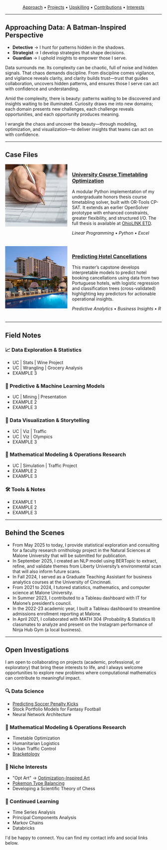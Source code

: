 <p align="center">
  <a href="#approaching-data-a-batman-inspired-perspective">Approach</a> • 
  <a href="#case-files">Projects</a> • 
  <a href="#field-notes">Upskilling</a> • 
  <a href="#behind-the-scenes">Contributions</a> • 
  <a href="#open-investigations">Interests</a>
</p>

<hr>

<section>
  <h2 id="approaching-data-a-batman-inspired-perspective">Approaching Data: A Batman-Inspired Perspective</h2>

  <ul>
    <li><strong>Detective</strong> &rarr; I hunt for patterns hidden in the shadows.</li>
    <li><strong>Strategist</strong> &rarr; I develop strategies that shape decisions.</li>
    <li><strong>Guardian</strong> &rarr; I uphold insights to empower those I serve.</li>
  </ul>

  <p>
    Data surrounds me. Its complexity can be chaotic, full of noise and hidden signals.
    That chaos demands discipline. From discipline comes vigilance, and vigilance reveals
    clarity, and clarity builds trust—trust that guides collaboration, uncovers hidden
    patterns, and ensures those I serve can act with confidence and understanding.
  </p>

  <p>
    Amid the complexity, there is beauty: patterns waiting to be discovered and insights
    waiting to be illuminated. Curiosity draws me into new domains; each domain presents
    new challenges, each challenge reveals opportunities, and each opportunity produces
    meaning.
  </p>

  <p>
    I wrangle the chaos and uncover the beauty—through modeling, optimization, and
    visualization—to deliver insights that teams can act on with confidence.
  </p>
</section>

<hr>

<section>
  <h2 id="case-files">Case Files</h2>

  <article style="display:flex; flex-wrap:wrap; align-items:flex-start; margin-bottom:20px;">
    <img src="/Images/Portfolio_Projects_UCT.jpg" 
         alt="UCT Image Preview"
         style="width:200px; max-width:100%; flex-shrink:0; margin-right:15px; margin-bottom:10px;" />

  <div style="flex:1 1 200px; min-width:200px;">
    <h3>
      <a href="https://github.com/acalderhead/university-course-timetabling">
        University Course Timetabling Optimization
      </a>
    </h3>
    <p>
      A modular Python implementation of my undergraduate honors thesis course timetabling solver, 
      built with OR-Tools CP-SAT. It extends an earlier OpenSolver prototype with enhanced constraints, 
      greater flexibility, and structured I/O. The full thesis is available at 
      <a href="http://rave.ohiolink.edu/etdc/view?acc_num=ma1715693054143423">OhioLINK ETD</a>.
    </p>
    <p><em>Linear Programming</em> • <em>Python</em> • <em>Excel</em></p>
  </div>
  </article>

  <article style="display:flex; flex-wrap:wrap; align-items:flex-start; margin-bottom:20px;">
    <img src="/Images/Portfolio_Projects_PHC.jpg" 
         alt="PHC Image Preview"
         style="width:200px; max-width:100%; flex-shrink:0; margin-right:15px; margin-bottom:10px;" />

  <div style="flex:1 1 200px; min-width:200px;">
    <h3>
      <a href="https://github.com/acalderhead/predicting-hotel-cancellations">
        Predicting Hotel Cancellations
      </a>
    </h3>
    <p>
      This master’s capstone develops interpretable models to predict hotel booking cancellations 
      using data from two Portuguese hotels, with logistic regression and classification trees 
      (cross-validated) highlighting key predictors for actionable operational insights.
    </p>
    <p><em>Predictive Analytics</em> • <em>Business Insights</em> • <em>R</em></p>
  </div>
  </article>
</section>

<hr>

<section>
  <h2 id="field-notes">Field Notes</h2>

  <h3>📈 Data Exploration & Statistics</h3>
  <ul>
    <li>UC | Stats | Wine Project</li>
    <li>UC | Wrangling | Grocery Analysis</li>
    <li>EXAMPLE 3</li>
  </ul>

  <h3>🤖 Predictive & Machine Learning Models</h3>
  <ul>
    <li>UC | Mining | Presentation</li>
    <li>EXAMPLE 2</li>
    <li>EXAMPLE 3</li>
  </ul>

  <h3>🎨 Data Visualization & Storytelling</h3>
  <ul>
    <li>UC | Viz | Traffic</li>
    <li>UC | Viz | Olympics</li>
    <li>EXAMPLE 3</li>
  </ul>

  <h3>📐 Mathematical Modeling & Operations Research</h3>
  <ul>
    <li>UC | Simulation | Traffic Project</li>
    <li>EXAMPLE 2</li>
    <li>EXAMPLE 3</li>
  </ul>

  <h3>🛠 Tools & Notes</h3>
  <ul>
    <li>EXAMPLE 1</li>
    <li>EXAMPLE 2</li>
    <li>EXAMPLE 3</li>
  </ul>

<hr>

<section>
  <h2 id="behind-the-scenes">Behind the Scenes</h2>
  <ul>
    <li>
      From May 2025 to today, 
      I provide statistical exploration and consulting for a faculty research ornithology project 
      in the Natural Sciences at Malone University that will be submitted for publication.
    </li>
    <li>
      In September 2025, 
      I created an NLP model using BERTopic to extract, refine, and validate themes 
      from Liberty University’s environmental scan that will also inform future scans.</li>
    <li>
      In Fall 2024, 
      I served as a Graduate Teaching Assistant for business analytics courses 
      at the University of Cincinnati.</li>
    <li>
      From 2021 to 2024, 
      I tutored statistics, mathematics, and computer science at Malone University.
    </li>
    <li>
      In Summer 2023, 
      I contributed to a Tableau dashboard with IT 
      for Malone’s president’s council.
    </li>
    <li>
      In the 2022-23 academic year, 
      I built a Tableau dashboard to streamline admissions enrollment reporting 
      at Malone.
    </li>
    <li>
      In April 2021, 
      I collaborated with MATH 304 (Probability & Statistics II) classmates to analyze and present on the Instagram performance 
      of Ninja Hub Gym (a local business).
    </li>
  </ul>
</section>

<hr>

<section>
  <h2 id="open-investigations">Open Investigations</h2>

  <p>
    I am open to collaborating on projects (academic, professional, or exploratory) 
    that bring these interests to life, and I always welcome opportunities to 
    explore new problems where computational mathematics can contribute to meaningful impact.
  </p>

  <h3>🔍 Data Science</h3>
  <ul>
    <li><a href="https://analytics.scisports.com/research/penalty_predictor">Predicting Soccer Penalty Kicks</a></li>
    <li>Stock Portfolio Models for Fantasy Football</li>
    <li>Neural Network Architecture</li>
  </ul>

  <h3>📐 Mathematical Modeling & Operations Research</h3>
  <ul>
    <li>Timetable Optimization</li>
    <li>Humanitarian Logistics</li>
    <li>Urban Traffic Control</li>
    <li><a href="https://www.researchgate.net/publication/228435078_Bracketology_How_can_math_help">Bracketology</a></li>
  </ul>

  <h3>🧩 Niche Interests</h3>
  <ul>
    <li>"Opt Art" &rarr; <a href="https://www.jstor.org/stable/j.ctvh8qxtt">Optimization-Inspired Art</a></li>
    <li><a href="https://www.youtube.com/watch?v=f4OY4qhCI04">Pokemon Type Balancing</a></li>
    <li>Developing a Scientific Theory of Chess</li>
  </ul>

  <h3>📝 Continued Learning</h3>
  <ul>
    <li>Time Series Analysis</li>
    <li>Principal Components Analysis</li>
    <li>Markov Chains</li>
    <li>Databricks</li>
  </ul>

  <p>
    I'd be happy to connect. You can find my contact info and social links below.
  </p>
</section>
